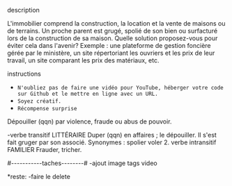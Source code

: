 description 

L'immobilier comprend la construction, la location et la vente de maisons ou de terrains. Un proche parent est grugé, spolié de son bien ou surfacturé lors de la construction de sa maison. Quelle solution proposez-vous pour éviter cela dans l'avenir? Exemple : une plateforme de gestion foncière gérée par le ministère, un site répertoriant les ouvriers et les prix de leur travail, un site comparant les prix des matériaux, etc.


instructions 
 - `N'oubliez pas de faire une vidéo pour YouTube, héberger votre code sur Github et le mettre en ligne avec un URL.`
 - `Soyez créatif.`
 - `Récompense surprise`


Dépouiller (qqn) par violence, fraude ou abus de pouvoir.

-verbe transitif
LITTÉRAIRE
Duper (qqn) en affaires ; le dépouiller.
Il s'est fait gruger par son associé.
Synonymes :
spolier
voler
2.
verbe intransitif
FAMILIER
Frauder, tricher.

#-----------taches--------#
    -ajout image tags video


*reste:
    -faire le delete 
